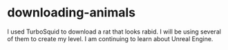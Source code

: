 # downloading-animals
I used TurboSquid to download a rat that looks rabid. I will be using several of them to create my level. I am continuing to learn about Unreal Engine. 
